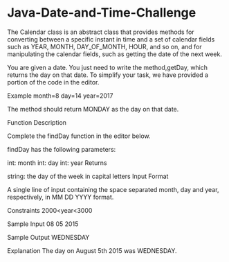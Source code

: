 # Java-Date-and-Time-Challenge

The Calendar class is an abstract class that provides methods for converting between a specific instant in time and a set of calendar fields such as YEAR, MONTH, DAY_OF_MONTH, HOUR, and so on, and for manipulating the calendar fields, such as getting the date of the next week.

You are given a date. You just need to write the method,getDay, which returns the day on that date. To simplify your task, we have provided a portion of the code in the editor.

Example
month=8
day=14
year=2017

The method should return MONDAY as the day on that date.

Function Description

Complete the findDay function in the editor below.

findDay has the following parameters:

int: month
int: day
int: year
Returns

string: the day of the week in capital letters
Input Format

A single line of input containing the space separated month, day and year, respectively, in MM DD YYYY format.

Constraints
2000<year<3000

Sample Input
08 05 2015

Sample Output
WEDNESDAY

Explanation
The day on August 5th  2015 was WEDNESDAY.
